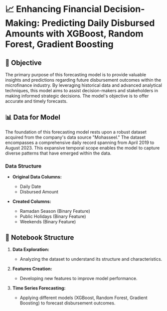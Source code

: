 # 📈 Enhancing Financial Decision-Making: Predicting Daily Disbursed Amounts with XGBoost, Random Forest, Gradient Boosting

## 🎯 Objective

The primary purpose of this forecasting model is to provide valuable insights and predictions regarding future disbursement outcomes within the microfinance industry. By leveraging historical data and advanced analytical techniques, this model aims to assist decision-makers and stakeholders in making informed strategic decisions. The model's objective is to offer accurate and timely forecasts.

## 📊 Data for Model

The foundation of this forecasting model rests upon a robust dataset acquired from the company's data source "Mohasseel." The dataset encompasses a comprehensive daily record spanning from April 2019 to August 2023. This expansive temporal scope enables the model to capture diverse patterns that have emerged within the data.

### Data Structure

- **Original Data Columns:**
  - Daily Date
  - Disbursed Amount
  
- **Created Columns:**
  - Ramadan Season (Binary Feature)
  - Public Holidays (Binary Feature)
  - Weekends (Binary Feature)

## 📝 Notebook Structure

1. **Data Exploration:**
   - Analyzing the dataset to understand its structure and characteristics.

2. **Features Creation:**
   - Developing new features to improve model performance.

3. **Time Series Forecasting:**
   - Applying different models (XGBoost, Random Forest, Gradient Boosting) to forecast disbursement outcomes.
